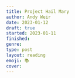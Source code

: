 ```yaml
---
title: Project Hail Mary
author: Andy Weir
date: 2023-01-12
draft: true
started: 2023-01-11
finished: 
genre: 
type: post
layout: reading
emoji: 📚
cover: 
---
```



